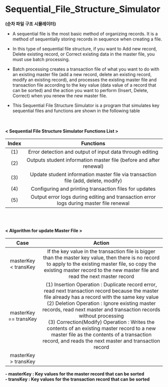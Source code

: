 # Sequential_File_Structure_Simulator 
<strong>(순차 파일 구조 시뮬레이터)</strong>

- A sequential file is the most basic method of organizing records. It is a method of sequentially storing records in sequence when creating a file.

- In this type of sequential file structure, if you want to Add new record, Delete existing record, or Correct existing data in the master file, you must use batch processing.

- Batch processing creates a transaction file of what you want to do with an existing master file (add a new record, delete an existing record, modify an existing record), and processes the existing master file and transaction file according to the key value (data value of a record that can be sorted) and the action you want to perform (Insert, Delete, Correct) when you renew the new master file.

- This Sequential File Structure Simulator is a program that simulates key sequential files and functions are shown in the following table

<br></br>
<strong>< Sequential File Structure Simulator Functions List ></strong>

| Index | Functions |
|:---:|:---:|
| (1) | Error detection and output of input data through editing |
| (2) | Outputs student information master file (before and after renewal) |
| (3) | Update student information master file via transaction file (add, delete, modify) |
| (4) | Configuring and printing transaction files for updates |
| (5) | Output error logs during editing and transaction error logs during master file renewal |

<br></br>

<strong>< Algorithm for update Master File ></strong>
  
| Case | Action |
|:---:|:---:|
| masterKey < transKey | If the key value in the transaction file is bigger than the master key value, then there is no record to apply to the existing master file, so copy the existing master record to the new master file and read the next master record |
| masterKey == transKey | (1) Insertion Operation : Duplicate record error, read next transaction record because the master file already has a record with the same key value <br> (2) Deletion Operation : Ignore existing master records, read next master and transaction records without processing <br> (3) Correction(Modify) Operation : Writes the contents of an existing master record to a new master file as the contents of a transaction record, and reads the next master and transaction record |
| masterKey > transKey |  |

<strong>
- masterKey : Key values for the master record that can be sorted<br>
- transKey : Key values for the transaction record that can be sorted
</strong>
<br></br>

